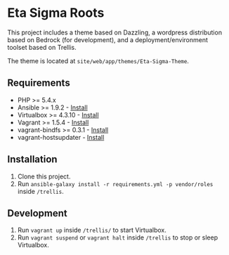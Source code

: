 # Eta Sigma Roots

This project includes a theme based on Dazzling, a wordpress distribution based on Bedrock (for development), and a deployment/environment toolset based on Trellis.

The theme is located at `site/web/app/themes/Eta-Sigma-Theme`.

## Requirements

- PHP >= 5.4.x
- Ansible >= 1.9.2 - [Install](http://docs.ansible.com/ansible/intro_installation.html#latest-releases-via-pip)
- Virtualbox >= 4.3.10 - [Install](https://www.virtualbox.org/wiki/Downloads)
- Vagrant >= 1.5.4 - [Install](http://www.vagrantup.com/downloads.html)
- vagrant-bindfs >= 0.3.1 - [Install](https://github.com/gael-ian/vagrant-bindfs#installation)
- vagrant-hostsupdater - [Install](https://github.com/cogitatio/vagrant-hostsupdater#installation)

## Installation

1. Clone this project.
2. Run `ansible-galaxy install -r requirements.yml -p vendor/roles` inside `/trellis`.

## Development
1. Run `vagrant up` inside `/trellis/` to start Virtualbox.
2. Run `vagrant suspend` or `vagrant halt` inside `/trellis` to stop or sleep Virtualbox.
